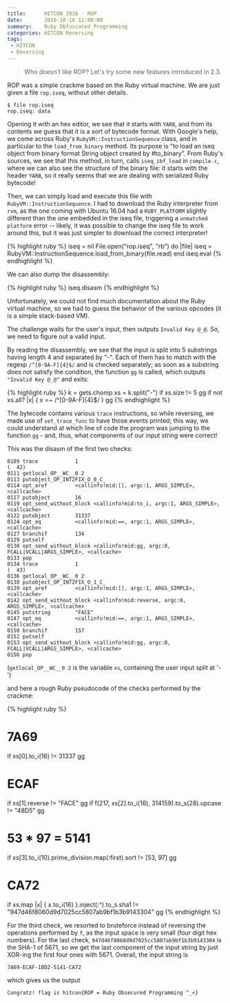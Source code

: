 ```yaml
---
title:      HITCON 2016 - ROP
date:       2016-10-10 12:00:00
summary:    Ruby Obfuscated Programming
categories: HITCON Reversing
tags:
 - HITCON
 - Reversing
---
```


> Who doesn't like ROP? Let's try some new features introduced in 2.3.



ROP was a simple crackme based on the Ruby virtual machine.
We are just given a file `rop.iseq`, without other details.

    $ file rop.iseq
    rop.iseq: data

Opening it with an hex editor, we see that it starts with `YARB`, and from its contents we guess that it is a sort of bytecode format. With Google's help, we come across Ruby's `RubyVM::InstructionSequence` class, and in particular to the `load_from_binary` method. Its purpose is "to load an iseq object from binary format String object created by #to_binary". From Ruby's sources, we see that this method, in turn, calls `iseq_ibf_load` in `compile.c`, where we can also see the structure of the binary file: it starts with the header `YARB`, so it really seems that we are dealing with serialized Ruby bytecode!

Then, we can simply load and execute this file with `RubyVM::InstructionSequence`. I had to download the Ruby interpreter from `rvm`, as the one coming with Ubuntu 16.04 had a `RUBY_PLATFORM` slightly different than the one embedded in the iseq file, triggering a `unmatched platform` error -- likely, it was possible to change the iseq file to work around this, but it was just simpler to download the correct interpreter!

{% highlight ruby %}
iseq = nil
File.open("rop.iseq", "rb") do |file|
  iseq = RubyVM::InstructionSequence.load_from_binary(file.read)
end
iseq.eval
{% endhighlight %}

We can also dump the disassembly:

{% highlight ruby %}
iseq.disasm
{% endhighlight %}

Unfortunately, we could not find much documentation about the Ruby virtual machine, so we had to guess the behavior of the various opcodes (it is a simple stack-based VM).

The challenge waits for the user's input, then outputs `Invalid Key @_@`. So, we need to figure out a valid input.

By reading the disassembly, we see that the input is split into 5 substrings having length 4 and separated by "-". Each of them has to match with the regexp `/^[0-9A-F]{4}$/` and is checked separately; as soon as a substring does not satisfy the condition, the function `gg` is called, which outputs `"Invalid Key @_@"` and exits:

{% highlight ruby %}
k = gets.chomp
xs = k.split("-")
if xs.size != 5
  gg
if not xs.all? |x| {
  x =~ /^[0-9A-F]{4}$/
}
  gg
{% endhighlight %}

The bytecode contains various `trace` instructions, so while reversing, we made use of `set_trace_func` to have those events printed; this way, we could understand at which line of code the program was jumping to the function `gg` - and, thus, what components of our input string were correct!

This was the disasm of the first two checks:

    0109 trace            1                                               (  42)
    0111 getlocal_OP__WC__0 2
    0113 putobject_OP_INT2FIX_O_0_C_
    0114 opt_aref         <callinfo!mid:[], argc:1, ARGS_SIMPLE>, <callcache>
    0117 putobject        16
    0119 opt_send_without_block <callinfo!mid:to_i, argc:1, ARGS_SIMPLE>, <callcache>
    0122 putobject        31337
    0124 opt_eq           <callinfo!mid:==, argc:1, ARGS_SIMPLE>, <callcache>
    0127 branchif         134
    0129 putself
    0130 opt_send_without_block <callinfo!mid:gg, argc:0, FCALL|VCALL|ARGS_SIMPLE>, <callcache>
    0133 pop
    0134 trace            1                                               (  43)
    0136 getlocal_OP__WC__0 2
    0138 putobject_OP_INT2FIX_O_1_C_
    0139 opt_aref         <callinfo!mid:[], argc:1, ARGS_SIMPLE>, <callcache>
    0142 opt_send_without_block <callinfo!mid:reverse, argc:0, ARGS_SIMPLE>, <callcache>
    0145 putstring        "FACE"
    0147 opt_eq           <callinfo!mid:==, argc:1, ARGS_SIMPLE>, <callcache>
    0150 branchif         157
    0152 putself
    0153 opt_send_without_block <callinfo!mid:gg, argc:0, FCALL|VCALL|ARGS_SIMPLE>, <callcache>
    0156 pop

(`getlocal_OP__WC__0 2` is the variable `xs`, containing the user input split at '-')

and here a rough Ruby pseudocode of the checks performed by the crackme:

{% highlight ruby %}
# 7A69
if xs[0].to_i(16) != 31337
  gg
# ECAF
if xs[1].reverse != "FACE"
  gg
if f(217, xs[2].to_i(16), 314159).to_s(28).upcase != "48D5"
  gg
# 53 * 97 = 5141
if xs[3].to_i(10).prime_division.map(:first).sort != [53, 97] 
  gg
# CA72
if xs.map |x| {
  x.to_i(16)
}.inject(:^).to_s.sha1 != "947d46f8060d9d7025cc5807ab9bf1b3b9143304"
  gg
{% endhighlight %}

For the third check, we resorted to bruteforce instead of reversing the operations performed by `f`, as the input space is very small (four digit hex numbers). For the last check, `947d46f8060d9d7025cc5807ab9bf1b3b9143304` is the SHA-1 of 5671, so we get the last component of the input string by just XOR-ing the first four ones with 5671. Overall, the input string is

    7A69-ECAF-1BD2-5141-CA72

which gives us the output

    Congratz! flag is hitcon{ROP = Ruby Obsecured Programming ^_<}


